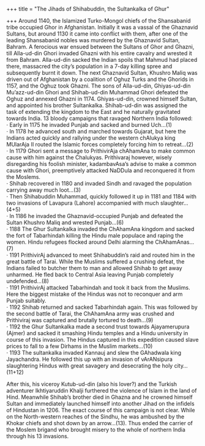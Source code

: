 +++
title = "The Jihads of Shihabuddin, the Sultankalka of Ghur"

+++
Around 1140, the Islamized Turko-Mongol chiefs of the Shansabanid tribe
occupied Ghor in Afghanistan. Initially it was a vassal of the Ghaznavid
Sultans, but around 1130 it came into conflict with them, after one of
the leading Shansabanid nobles was murdered by the Ghaznavid Sultan,
Bahram. A ferocious war ensued between the Sultans of Ghor and Ghazni,
till Alla-ud-din Ghori invaded Ghazni with his entire cavalry and
wrested it from Bahram. Alla-ud-din sacked the Indian spoils that Mahmud
had placed there, massacred the city’s population in a 7-day killing
spree and subsequently burnt it down. The next Ghaznavid Sultan, Khushro
Maliq was driven out of Afghanistan by a coalition of Oghuz Turks and
the Ghorids in 1157, and the Oghuz took Ghazni. The sons of Alla-ud-din,
Ghiyas-ud-din Mu’azz-ud-din Ghori and Shihab-ud-din Muhammad Ghori
defeated the Oghuz and annexed Ghazni in 1174. Ghiyas-ud-din, crowned
himself Sultan, and appointed his brother Sultankalka. Shihab-ud-din was
assigned the task of extending the kingdom to the East and he naturally
gravitated towards India. 13 bloody campaigns that ravaged Northern
India followed:  
· Early in 1175 he invaded Punjab and sacked and burned Uch…(1)  
· In 1178 he advanced south and marched towards Gujarat, but here the
Indians acted quickly and rallying under the western chAlukya king
MUlarAja II routed the Islamic forces completely forcing him to
retreat…(2)  
· In 1179 Ghori sent a message to PrithivirAja chAhamAna to make common
cause with him against the Chalukyas. Prithivaraj however, wisely
disregarding his foolish minister, kadambavAsa’s advise to make a common
cause with Ghori, preemptively attacked NaDDula and reconquered it from
the Moslems.  
· Shihab recovered in 1180 and invaded Sindh and ravaged the population
carrying away much loot…(3)  
· Then Shihabuddin Muhammad, quickly followed it up in 1181 and 1184
with two invasions of Lavapura (Lahore) accompanied with much
slaughter…(4+5)  
· In 1186 he invaded the Ghaznavid-occupied Punjab and defeated the
Sultan Khushro Maliq and wrested Punjab…(6)  
· 1188 The Ghur Sultankalka invaded the ChAhamAna kingdom and sacked the
fort of Tabarhindah killing the Hindu male populace and raping the
women. Hindu refugees flocked around Delhi alarming the ChAhamAnas…(7)  
· 1191 PrithivirAj advanced to meet Shihabuddin’s raid and routed him in
the great battle of Tarai. While the Muslims suffered a crushing defeat,
the Indians failed to butcher them to man and allowed Shihab to get away
unharmed. He fled back to Central Asia leaving Punjab completely
undefended…(8)  
· 1191 PrithivirAj attacked Tabarhindah and took it back from the
Muslims. Here the biggest mistake of the Hindus was not to reconquer and
arm Punjab suitably.  
· 1192 Shihab returned and sacked Tabarhindah again. This was followed
by the second battle of Tarai, the ChAhamAna army was crushed and
Prithiviraj was captured and brutally tortured to death…(9)  
· 1192 the Ghur Sultankalka made a second trust towards Ajayamerupura
(Ajmer) and sacked it smashing Hindu temples and a Hindu university in
course of this invasion. The Hindus captured in this expedition caused
slave prices to fall to a few Dirhams in the Muslim markets…(10)  
· 1193 The sultankalka invaded Kannauj and slew the GAhadwala king
Jayachandra. He followed this up with an invasion of vArANsipura
slaughtering Hindus with great savagery and desecrating the holy
city…(11+12)

After this, his viceroy Kutub-ud-din (also his lover?) and the Turkish
adventurer Ikhtiyaruddin Khalji furthered the violence of Islam in the
land of Hind. Meanwhile Shihab’s brother died in Ghazna and he crowned
himself Sultan and immediately launched himself into another Jihad on
the infidels of Hindustan in 1206. The exact course of this campaign is
not clear. While on the North-western reaches of the Sindhu, he was
ambushed by the Khokar chiefs and shot down by an arrow…(13). Thus ended
the carrier of the Moslem brigand who brought misery to the whole of
northern India through his 13 invasions.
